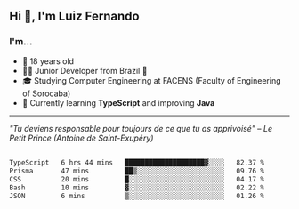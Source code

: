 <h2>Hi 👋, I'm Luiz Fernando</h2>

### I'm...
* 🤟 18 years old
* 👨‍💻 Junior Developer from Brazil 💚
* 🎓 Studying Computer Engineering at FACENS (Faculty of Engineering of Sorocaba)
* 🔭 Currently learning **TypeScript** and improving **Java**

---

_"Tu deviens responsable pour toujours de ce que tu as apprivoisé" – Le Petit Prince (Antoine de Saint-Exupéry)_

##

<!--START_SECTION:waka-->

```txt
TypeScript   6 hrs 44 mins   ████████████████████▓░░░░   82.37 %
Prisma       47 mins         ██▒░░░░░░░░░░░░░░░░░░░░░░   09.76 %
CSS          20 mins         █░░░░░░░░░░░░░░░░░░░░░░░░   04.17 %
Bash         10 mins         ▓░░░░░░░░░░░░░░░░░░░░░░░░   02.22 %
JSON         6 mins          ▒░░░░░░░░░░░░░░░░░░░░░░░░   01.26 %
```

<!--END_SECTION:waka-->
